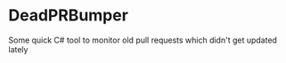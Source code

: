 DeadPRBumper
============

Some quick C# tool to monitor old pull requests which didn't get updated lately
